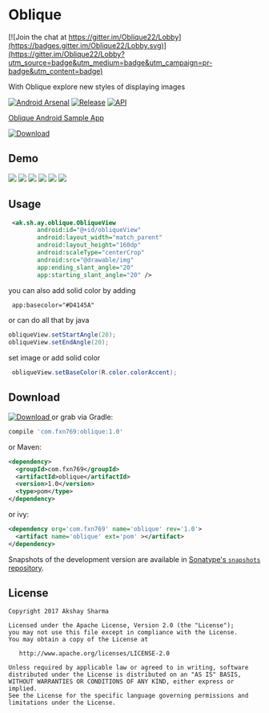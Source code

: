 
Oblique
=======

[![Join the chat at https://gitter.im/Oblique22/Lobby](https://badges.gitter.im/Oblique22/Lobby.svg)](https://gitter.im/Oblique22/Lobby?utm_source=badge&utm_medium=badge&utm_campaign=pr-badge&utm_content=badge)

With Oblique explore new styles of displaying images

[![Android Arsenal](https://img.shields.io/badge/Android%20Arsenal-Oblique-blue.svg?style=flat-square)](https://android-arsenal.com/details/1/5659)
[![Release](https://jitpack.io/v/akshay2211/Oblique.svg?style=flat-square)](https://jitpack.io/#akshay2211/Oblique)
[![API](https://img.shields.io/badge/API-9%2B-blue.svg?style=flat-square)](https://android-arsenal.com/api?level=9)

[Oblique Android Sample App][1]

[ ![Download](media/google-play-badge.png) ](https://play.google.com/store/apps/details?id=ak.sh.ay.app)

Demo
----

![](media/media_0.png)
![](media/media_1.gif)
![](media/one.png)
![](media/two.png)
![](media/three.png)
![](media/four.png)


Usage
-----

```xml
 <ak.sh.ay.oblique.ObliqueView
        android:id="@+id/obliqueView"
        android:layout_width="match_parent"
        android:layout_height="160dp"
        android:scaleType="centerCrop"
        android:src="@drawable/img"
        app:ending_slant_angle="20"
        app:starting_slant_angle="20" />
```
you can also add solid color by adding

```xml
 app:basecolor="#D4145A"
```

or can do all that by java
```groovy
obliqueView.setStartAngle(20);
obliqueView.setEndAngle(20);
```
set image or add solid color
```java
 obliqueView.setBaseColor(R.color.colorAccent);
```

Download
--------

 [ ![Download](https://api.bintray.com/packages/fxn769/android_projects/Oblique/images/download.svg) ](https://bintray.com/fxn769/android_projects/Oblique/_latestVersion)  or grab via Gradle:
```groovy
compile 'com.fxn769:oblique:1.0'
```
or Maven:
```xml
<dependency>
  <groupId>com.fxn769</groupId>
  <artifactId>oblique</artifactId>
  <version>1.0</version>
  <type>pom</type>
</dependency>
```
or ivy:
```xml
<dependency org='com.fxn769' name='oblique' rev='1.0'>
  <artifact name='oblique' ext='pom' ></artifact>
</dependency>
```

Snapshots of the development version are available in [Sonatype's `snapshots` repository][snap].



License
--------

    Copyright 2017 Akshay Sharma

    Licensed under the Apache License, Version 2.0 (the "License");
    you may not use this file except in compliance with the License.
    You may obtain a copy of the License at

       http://www.apache.org/licenses/LICENSE-2.0

    Unless required by applicable law or agreed to in writing, software
    distributed under the License is distributed on an "AS IS" BASIS,
    WITHOUT WARRANTIES OR CONDITIONS OF ANY KIND, either express or implied.
    See the License for the specific language governing permissions and
    limitations under the License.


 [1]: https://play.google.com/store/apps/details?id=ak.sh.ay.app
 [2]: https://dl.bintray.com/fxn769/android_projects/com/fxn769/oblique/1.0/oblique-1.0-sources.jar
 [snap]: https://oss.sonatype.org/content/repositories/snapshots/